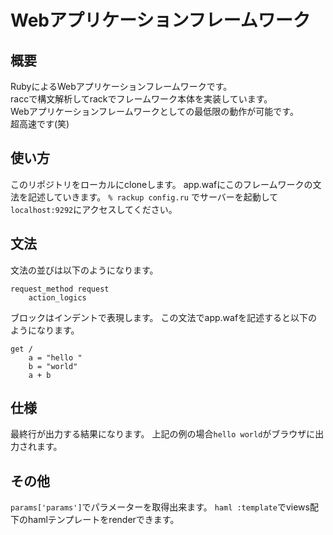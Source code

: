 # Webアプリケーションフレームワーク

## 概要
RubyによるWebアプリケーションフレームワークです。  
raccで構文解析してrackでフレームワーク本体を実装しています。  
Webアプリケーションフレームワークとしての最低限の動作が可能です。  
超高速です(笑)  


## 使い方
このリポジトリをローカルにcloneします。
app.wafにこのフレームワークの文法を記述していきます。
`% rackup config.ru`
でサーバーを起動して`localhost:9292`にアクセスしてください。

## 文法
文法の並びは以下のようになります。

```
request_method request
	action_logics
```

ブロックはインデントで表現します。
この文法でapp.wafを記述すると以下のようになります。

```ruby:app.waf
get /
	a = "hello "
	b = "world"
	a + b
```

## 仕様
最終行が出力する結果になります。
上記の例の場合`hello world`がブラウザに出力されます。

## その他
`params['params']`でパラメーターを取得出来ます。
`haml :template`でviews配下のhamlテンプレートをrenderできます。
